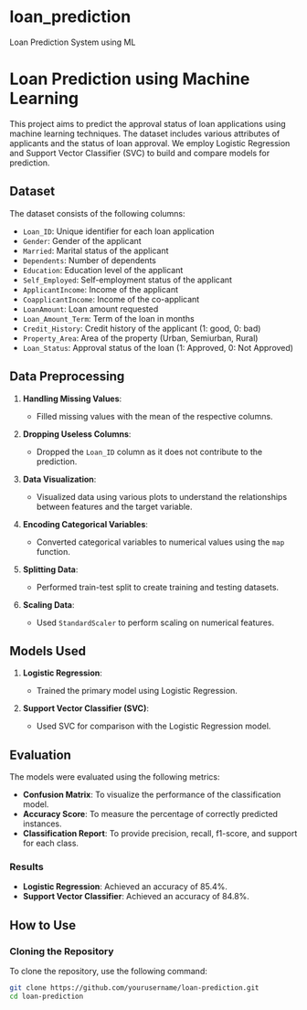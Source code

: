 # loan_prediction
Loan Prediction System using ML

# Loan Prediction using Machine Learning

This project aims to predict the approval status of loan applications using machine learning techniques. The dataset includes various attributes of applicants and the status of loan approval. We employ Logistic Regression and Support Vector Classifier (SVC) to build and compare models for prediction.

## Dataset

The dataset consists of the following columns:

- `Loan_ID`: Unique identifier for each loan application
- `Gender`: Gender of the applicant
- `Married`: Marital status of the applicant
- `Dependents`: Number of dependents
- `Education`: Education level of the applicant
- `Self_Employed`: Self-employment status of the applicant
- `ApplicantIncome`: Income of the applicant
- `CoapplicantIncome`: Income of the co-applicant
- `LoanAmount`: Loan amount requested
- `Loan_Amount_Term`: Term of the loan in months
- `Credit_History`: Credit history of the applicant (1: good, 0: bad)
- `Property_Area`: Area of the property (Urban, Semiurban, Rural)
- `Loan_Status`: Approval status of the loan (1: Approved, 0: Not Approved)

## Data Preprocessing

1. **Handling Missing Values**: 
   - Filled missing values with the mean of the respective columns.

2. **Dropping Useless Columns**: 
   - Dropped the `Loan_ID` column as it does not contribute to the prediction.

3. **Data Visualization**: 
   - Visualized data using various plots to understand the relationships between features and the target variable.

4. **Encoding Categorical Variables**: 
   - Converted categorical variables to numerical values using the `map` function.

5. **Splitting Data**: 
   - Performed train-test split to create training and testing datasets.

6. **Scaling Data**: 
   - Used `StandardScaler` to perform scaling on numerical features.

## Models Used

1. **Logistic Regression**: 
   - Trained the primary model using Logistic Regression.
   
2. **Support Vector Classifier (SVC)**: 
   - Used SVC for comparison with the Logistic Regression model.

## Evaluation

The models were evaluated using the following metrics:

- **Confusion Matrix**: To visualize the performance of the classification model.
- **Accuracy Score**: To measure the percentage of correctly predicted instances.
- **Classification Report**: To provide precision, recall, f1-score, and support for each class.

### Results

- **Logistic Regression**: Achieved an accuracy of 85.4%.
- **Support Vector Classifier**: Achieved an accuracy of 84.8%.


## How to Use

### Cloning the Repository

To clone the repository, use the following command:

```bash
git clone https://github.com/yourusername/loan-prediction.git
cd loan-prediction


